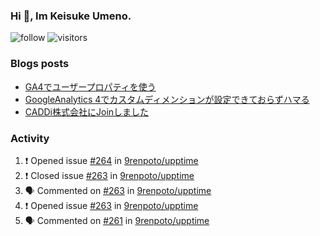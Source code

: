 ### Hi 👋, Im Keisuke Umeno.

<!--
**9renpoto/9renpoto** is a ✨ _special_ ✨ repository because its `README.md` (this file) appears on your GitHub profile.

Here are some ideas to get you started:

- 🔭 I’m currently working on ...
- 🌱 I’m currently learning ...
- 👯 I’m looking to collaborate on ...
- 🤔 I’m looking for help with ...
- 💬 Ask me about ...
- 📫 How to reach me: ...
- 😄 Pronouns: ...
- ⚡ Fun fact: ...
-->

![follow](https://img.shields.io/github/followers/9renpoto?label=Follow&style=social)
![visitors](https://komarev.com/ghpvc/?username=9renpoto&label=Profile%20views&color=0e75b6&style=flat)

### Blogs posts

<!-- BLOG-POST-LIST:START -->
- [GA4でユーザープロパティを使う](https://9renpoto.dev/2021/02/21/google-analytics-4-user-properties/)
- [GoogleAnalytics 4でカスタムディメンションが設定できておらずハマる](https://9renpoto.dev/2021/02/13/google-analytics-4/)
- [CADDi株式会社にJoinしました](https://9renpoto.dev/2020/12/05/join/)
<!-- BLOG-POST-LIST:END -->

### Activity

<!--START_SECTION:activity-->
1. ❗️ Opened issue [#264](https://github.com/9renpoto/upptime/issues/264) in [9renpoto/upptime](https://github.com/9renpoto/upptime)
2. ❗️ Closed issue [#263](https://github.com/9renpoto/upptime/issues/263) in [9renpoto/upptime](https://github.com/9renpoto/upptime)
3. 🗣 Commented on [#263](https://github.com/9renpoto/upptime/issues/263) in [9renpoto/upptime](https://github.com/9renpoto/upptime)
4. ❗️ Opened issue [#263](https://github.com/9renpoto/upptime/issues/263) in [9renpoto/upptime](https://github.com/9renpoto/upptime)
5. 🗣 Commented on [#261](https://github.com/9renpoto/upptime/issues/261) in [9renpoto/upptime](https://github.com/9renpoto/upptime)
<!--END_SECTION:activity-->

<!--START_SECTION:waka-->
<!--END_SECTION:waka-->
